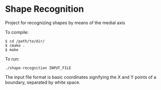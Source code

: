 Shape Recognition
========
Project for recognizing shapes by means of the medial axis

To compile:

`$ cd /path/to/dir/`   
`$ cmake .`   
`$ make`

To run:

`./shape-recognition INPUT_FILE`

The input file format is basic coordinates signifying the X and Y points of a boundary, separated by white space.
